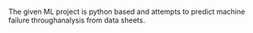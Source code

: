 The given ML project is python based and attempts to predict machine failure throughanalysis from data sheets.
